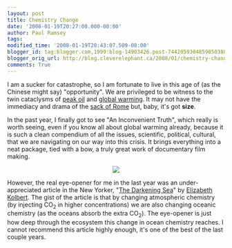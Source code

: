 ```yaml
---
layout: post
title: Chemistry Change
date: '2008-01-19T20:27:00.000-08:00'
author: Paul Ramsey
tags: 
modified_time: '2008-01-19T20:43:07.509-08:00'
blogger_id: tag:blogger.com,1999:blog-14903426.post-7442059304859850380
blogger_orig_url: http://blog.cleverelephant.ca/2008/01/chemistry-change.html
comments: True
---
```


I am a sucker for catastrophe, so I am fortunate to live in this age of (as the Chinese might say) "opportunity".  We are privileged to be witness to the twin cataclysms of [peak oil](http://theoildrum.com/) and [global warming](http://www.climatecrisis.net/).  It may not have the immediacy and drama of the [sack of Rome](http://en.wikipedia.org/wiki/Sack_of_Rome_%28410%29) but, baby, it's got **size**.

In the past year, I finally got to see "An Inconvenient Truth", which really is worth seeing, even if you know all about global warming already, because it is such a clean compendium of all the issues, scientific, political, cultural, that we are navigating on our way into this crisis.  It brings everything into a neat package, tied with a bow, a truly great work of documentary film making.

<center><img src="http://www.confluence.org/it/all/n41e013/thumb1.jpg" /></center>

However, the real eye-opener for me in the last year was an under-appreciated article in the New Yorker, "[The Darkening Sea](http://igbp-scor.pages.unibe.ch/gfx/NewYorker.pdf)" by [Elizabeth Kolbert](http://www.grist.org/news/maindish/2006/04/10/roberts/).  The gist of the article is that by changing atmospheric chemistry (by injecting CO<sub>2</sub> in higher concentrations) we are also changing oceanic chemistry (as the oceans absorb the extra CO<sub>2</sub>).  The eye-opener is just how deep through the ecosystem this change in ocean chemistry reaches.  I cannot recommend this article highly enough, it's one of the best of the last couple years.
